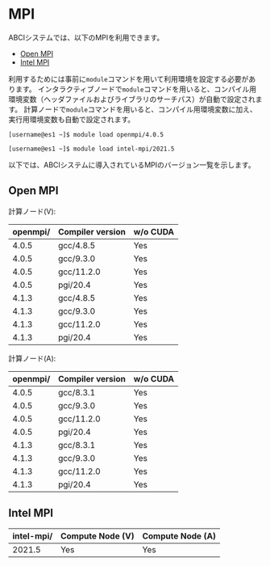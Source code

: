# MPI

ABCIシステムでは、以下のMPIを利用できます。

* [Open MPI](https://www.open-mpi.org/)
* [Intel MPI](https://software.intel.com/en-us/intel-mpi-library)

利用するためには事前に`module`コマンドを用いて利用環境を設定する必要があります。
インタラクティブノードで`module`コマンドを用いると、コンパイル用環境変数（ヘッダファイルおよびライブラリのサーチパス）が自動で設定されます。
計算ノードで`module`コマンドを用いると、コンパイル用環境変数に加え、実行用環境変数も自動で設定されます。

```
[username@es1 ~]$ module load openmpi/4.0.5
```

```
[username@es1 ~]$ module load intel-mpi/2021.5
```

以下では、ABCIシステムに導入されているMPIのバージョン一覧を示します。

## Open MPI

計算ノード(V):

| openmpi/ | Compiler version | w/o CUDA |
|:--|:--|:--|
| 4.0.5  | gcc/4.8.5     | Yes |
| 4.0.5  | gcc/9.3.0     | Yes |
| 4.0.5  | gcc/11.2.0    | Yes |
| 4.0.5  | pgi/20.4      | Yes |
| 4.1.3  | gcc/4.8.5     | Yes |
| 4.1.3  | gcc/9.3.0     | Yes |
| 4.1.3  | gcc/11.2.0    | Yes |
| 4.1.3  | pgi/20.4      | Yes |

計算ノード(A):

| openmpi/ | Compiler version | w/o CUDA |
|:--|:--|:--|
| 4.0.5  | gcc/8.3.1     | Yes |
| 4.0.5  | gcc/9.3.0     | Yes |
| 4.0.5  | gcc/11.2.0    | Yes |
| 4.0.5  | pgi/20.4      | Yes |
| 4.1.3  | gcc/8.3.1     | Yes |
| 4.1.3  | gcc/9.3.0     | Yes |
| 4.1.3  | gcc/11.2.0    | Yes |
| 4.1.3  | pgi/20.4      | Yes |

## Intel MPI

| intel-mpi/ | Compute Node (V) | Compute Node (A) |
|:--|:--|:--|
| 2021.5 | Yes | Yes |
